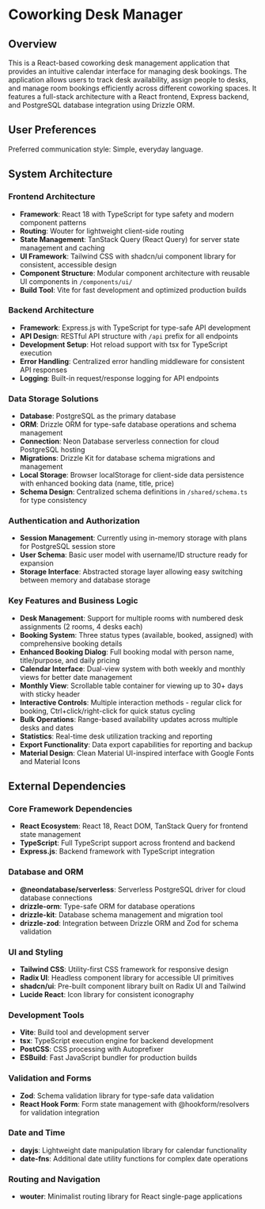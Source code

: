 # Coworking Desk Manager

## Overview

This is a React-based coworking desk management application that provides an intuitive calendar interface for managing desk bookings. The application allows users to track desk availability, assign people to desks, and manage room bookings efficiently across different coworking spaces. It features a full-stack architecture with a React frontend, Express backend, and PostgreSQL database integration using Drizzle ORM.

## User Preferences

Preferred communication style: Simple, everyday language.

## System Architecture

### Frontend Architecture
- **Framework**: React 18 with TypeScript for type safety and modern component patterns
- **Routing**: Wouter for lightweight client-side routing
- **State Management**: TanStack Query (React Query) for server state management and caching
- **UI Framework**: Tailwind CSS with shadcn/ui component library for consistent, accessible design
- **Component Structure**: Modular component architecture with reusable UI components in `/components/ui/`
- **Build Tool**: Vite for fast development and optimized production builds

### Backend Architecture
- **Framework**: Express.js with TypeScript for type-safe API development
- **API Design**: RESTful API structure with `/api` prefix for all endpoints
- **Development Setup**: Hot reload support with tsx for TypeScript execution
- **Error Handling**: Centralized error handling middleware for consistent API responses
- **Logging**: Built-in request/response logging for API endpoints

### Data Storage Solutions
- **Database**: PostgreSQL as the primary database
- **ORM**: Drizzle ORM for type-safe database operations and schema management
- **Connection**: Neon Database serverless connection for cloud PostgreSQL hosting
- **Migrations**: Drizzle Kit for database schema migrations and management
- **Local Storage**: Browser localStorage for client-side data persistence with enhanced booking data (name, title, price)
- **Schema Design**: Centralized schema definitions in `/shared/schema.ts` for type consistency

### Authentication and Authorization
- **Session Management**: Currently using in-memory storage with plans for PostgreSQL session store
- **User Schema**: Basic user model with username/ID structure ready for expansion
- **Storage Interface**: Abstracted storage layer allowing easy switching between memory and database storage

### Key Features and Business Logic
- **Desk Management**: Support for multiple rooms with numbered desk assignments (2 rooms, 4 desks each)
- **Booking System**: Three status types (available, booked, assigned) with comprehensive booking details
- **Enhanced Booking Dialog**: Full booking modal with person name, title/purpose, and daily pricing
- **Calendar Interface**: Dual-view system with both weekly and monthly views for better date management
- **Monthly View**: Scrollable table container for viewing up to 30+ days with sticky header
- **Interactive Controls**: Multiple interaction methods - regular click for booking, Ctrl+click/right-click for quick status cycling
- **Bulk Operations**: Range-based availability updates across multiple desks and dates
- **Statistics**: Real-time desk utilization tracking and reporting
- **Export Functionality**: Data export capabilities for reporting and backup
- **Material Design**: Clean Material UI-inspired interface with Google Fonts and Material Icons

## External Dependencies

### Core Framework Dependencies
- **React Ecosystem**: React 18, React DOM, TanStack Query for frontend state management
- **TypeScript**: Full TypeScript support across frontend and backend
- **Express.js**: Backend framework with TypeScript integration

### Database and ORM
- **@neondatabase/serverless**: Serverless PostgreSQL driver for cloud database connections
- **drizzle-orm**: Type-safe ORM for database operations
- **drizzle-kit**: Database schema management and migration tool
- **drizzle-zod**: Integration between Drizzle ORM and Zod for schema validation

### UI and Styling
- **Tailwind CSS**: Utility-first CSS framework for responsive design
- **Radix UI**: Headless component library for accessible UI primitives
- **shadcn/ui**: Pre-built component library built on Radix UI and Tailwind
- **Lucide React**: Icon library for consistent iconography

### Development Tools
- **Vite**: Build tool and development server
- **tsx**: TypeScript execution engine for backend development
- **PostCSS**: CSS processing with Autoprefixer
- **ESBuild**: Fast JavaScript bundler for production builds

### Validation and Forms
- **Zod**: Schema validation library for type-safe data validation
- **React Hook Form**: Form state management with @hookform/resolvers for validation integration

### Date and Time
- **dayjs**: Lightweight date manipulation library for calendar functionality
- **date-fns**: Additional date utility functions for complex date operations

### Routing and Navigation
- **wouter**: Minimalist routing library for React single-page applications